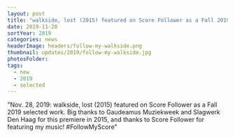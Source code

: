 ```yaml
---
layout: post
title: "walkside, lost (2015) featured on Score Follower as a Fall 2019 selected work. #FollowMyScore"
date: 2019-11-28
sortYear: 2019
categories: news
headerImage: headers/follow-my-walkside.png
thumbnail: updates/2019/follow-my-walkside.jpg
photosFolder:
tags:
  - new
  - 2019
  - selected
---
```

"Nov. 28, 2019: walkside, lost (2015) featured on Score Follower as a Fall 2019 selected work. Big thanks to Gaudeamus Muziekweek and Slagwerk Den Haag for this premiere in 2015, and thanks to Score Follower for featuring my music! #FollowMyScore"
